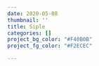 ```yaml
---
date: 2020-05-08
thumbnail: ''
title: Siple
categories: []
project_bg_color: "#F40B0B"
project_fg_color: "#F2ECEC"

---
```

